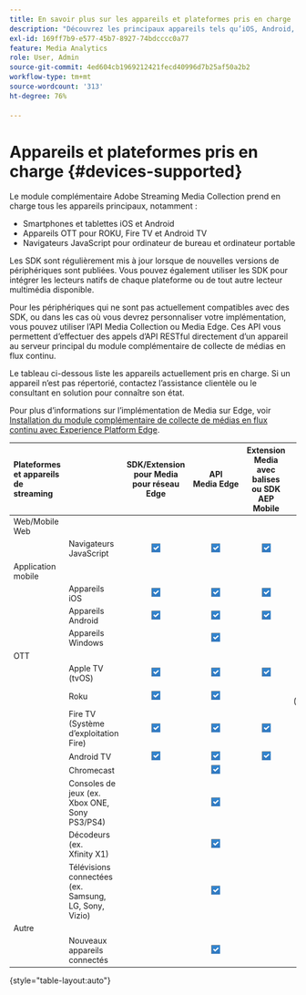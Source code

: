 ```yaml
---
title: En savoir plus sur les appareils et plateformes pris en charge
description: "Découvrez les principaux appareils tels qu’iOS, Android, les appareils OTT et les navigateurs JavaScript pris en charge par le module complémentaire de collecte de médias en flux continu."
exl-id: 169ff7b9-e577-45b7-8927-74bdcccc0a77
feature: Media Analytics
role: User, Admin
source-git-commit: 4ed604cb1969212421fecd40996d7b25af50a2b2
workflow-type: tm+mt
source-wordcount: '313'
ht-degree: 76%

---
```


# Appareils et plateformes pris en charge {#devices-supported}

Le module complémentaire Adobe Streaming Media Collection prend en charge tous les appareils principaux, notamment :

* Smartphones et tablettes iOS et Android
* Appareils OTT pour ROKU, Fire TV et Android TV
* Navigateurs JavaScript pour ordinateur de bureau et ordinateur portable

Les SDK sont régulièrement mis à jour lorsque de nouvelles versions de périphériques sont publiées. Vous pouvez également utiliser les SDK pour intégrer les lecteurs natifs de chaque plateforme ou de tout autre lecteur multimédia disponible.

Pour les périphériques qui ne sont pas actuellement compatibles avec des SDK, ou dans les cas où vous devrez personnaliser votre implémentation, vous pouvez utiliser l’API Media Collection ou Media Edge. Ces API vous permettent d’effectuer des appels d’API RESTful directement d’un appareil au serveur principal du module complémentaire de collecte de médias en flux continu.

Le tableau ci-dessous liste les appareils actuellement pris en charge. Si un appareil n’est pas répertorié, contactez l’assistance clientèle ou le consultant en solution pour connaître son état.

Pour plus d’informations sur l’implémentation de Media sur Edge, voir [Installation du module complémentaire de collecte de médias en flux continu avec Experience Platform Edge](/help/implementation/edge/implementation-edge.md).

| Plateformes et appareils de streaming | | SDK/Extension pour Media pour réseau Edge | API Media Edge | Extension Media avec balises ou SDK AEP Mobile | SDK Media | API Media Collection |
|:---|:---|:---:|:---:|:---:|:---:|:---:|
| Web/Mobile Web | | | | | |
| | Navigateurs JavaScript | ![Pris en charge](/help/assets/icon-blue-check.png) | ![Pris en charge](/help/assets/icon-blue-check.png) | ![Pris en charge](/help/assets/icon-blue-check.png) | ![Pris en charge](/help/assets/icon-blue-check.png) | ![Pris en charge](/help/assets/icon-blue-check.png) |
| Application mobile | | | | | |
| | Appareils iOS | ![Pris en charge](/help/assets/icon-blue-check.png) | ![Pris en charge](/help/assets/icon-blue-check.png) | ![Pris en charge](/help/assets/icon-blue-check.png) | | ![Pris en charge](/help/assets/icon-blue-check.png) | |
| | Appareils Android | ![Pris en charge](/help/assets/icon-blue-check.png) | ![Pris en charge](/help/assets/icon-blue-check.png) | ![Pris en charge](/help/assets/icon-blue-check.png) | | ![Pris en charge](/help/assets/icon-blue-check.png) |
| | Appareils Windows | | ![Pris en charge](/help/assets/icon-blue-check.png) | | | ![Pris en charge](/help/assets/icon-blue-check.png) |
| OTT | | | | | | |
| | Apple TV (tvOS) | ![Pris en charge](/help/assets/icon-blue-check.png) | ![Pris en charge](/help/assets/icon-blue-check.png) | ![Pris en charge](/help/assets/icon-blue-check.png) | | ![Pris en charge](/help/assets/icon-blue-check.png) |
| | Roku | ![Pris en charge](/help/assets/icon-blue-check.png) | ![Pris en charge](/help/assets/icon-blue-check.png) | | ![Pris en charge](/help/assets/icon-blue-check.png)<br>(BrightScript) | ![Pris en charge](/help/assets/icon-blue-check.png)<br>(natif) |
| | Fire TV (Système d’exploitation Fire) | ![Pris en charge](/help/assets/icon-blue-check.png) | ![Pris en charge](/help/assets/icon-blue-check.png) | ![Pris en charge](/help/assets/icon-blue-check.png) | | ![Pris en charge](/help/assets/icon-blue-check.png) |
| | Android TV | ![Pris en charge](/help/assets/icon-blue-check.png) | ![Pris en charge](/help/assets/icon-blue-check.png) | ![Pris en charge](/help/assets/icon-blue-check.png) | | ![Pris en charge](/help/assets/icon-blue-check.png) |
| | Chromecast | | ![Pris en charge](/help/assets/icon-blue-check.png) | | ![Pris en charge](/help/assets/icon-blue-check.png) | ![Pris en charge](/help/assets/icon-blue-check.png) |
| | Consoles de jeux (ex. Xbox ONE, Sony PS3/PS4) | | ![Pris en charge](/help/assets/icon-blue-check.png) | | | ![Pris en charge](/help/assets/icon-blue-check.png) |
| | Décodeurs (ex. Xfinity X1) | | ![Pris en charge](/help/assets/icon-blue-check.png) | | | ![Pris en charge](/help/assets/icon-blue-check.png) |
| | Télévisions connectées (ex. Samsung, LG, Sony, Vizio) | | ![Pris en charge](/help/assets/icon-blue-check.png) | | | ![Pris en charge](/help/assets/icon-blue-check.png) |
| Autre | | | | | | |
| | Nouveaux appareils connectés | | ![Pris en charge](/help/assets/icon-blue-check.png) | | | ![Pris en charge](/help/assets/icon-blue-check.png) |

{style="table-layout:auto"}
